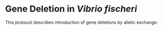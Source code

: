 # Gene Deletion in *Vibrio fischeri*

This protocol describes introduction of gene deletions by allelic exchange.


